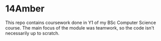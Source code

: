# 14Amber
This repo contains coursework done in Y1 of my BSc Computer Science course. The main focus of the module was teamwork, so the code isn't necessarily up to scratch.
